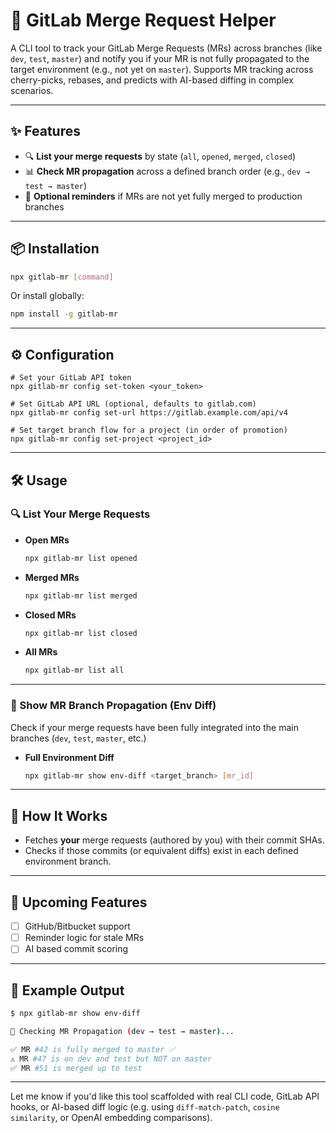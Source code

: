 
# 🧠 GitLab Merge Request Helper

A CLI tool to track your GitLab Merge Requests (MRs) across branches (like `dev`, `test`, `master`) and notify you if your MR is not fully propagated to the target environment (e.g., not yet on `master`). Supports MR tracking across cherry-picks, rebases, and predicts with AI-based diffing in complex scenarios.

---

## ✨ Features

* 🔍 **List your merge requests** by state (`all`, `opened`, `merged`, `closed`)
* 📊 **Check MR propagation** across a defined branch order (e.g., `dev → test → master`)
* 🔔 **Optional reminders** if MRs are not yet fully merged to production branches

---

## 📦 Installation

```bash
npx gitlab-mr [command]
```

Or install globally:

```bash
npm install -g gitlab-mr
```

---

## ⚙️ Configuration
```
# Set your GitLab API token
npx gitlab-mr config set-token <your_token>

# Set GitLab API URL (optional, defaults to gitlab.com)
npx gitlab-mr config set-url https://gitlab.example.com/api/v4

# Set target branch flow for a project (in order of promotion)
npx gitlab-mr config set-project <project_id>
```

---

## 🛠️ Usage

### 🔍 List Your Merge Requests

* **Open MRs**

  ```bash
  npx gitlab-mr list opened
  ```

* **Merged MRs**

  ```bash
  npx gitlab-mr list merged
  ```

* **Closed MRs**

  ```bash
  npx gitlab-mr list closed
  ```

* **All MRs**

  ```bash
  npx gitlab-mr list all
  ```

---

### 🌱 Show MR Branch Propagation (Env Diff)

Check if your merge requests have been fully integrated into the main branches (`dev`, `test`, `master`, etc.)

* **Full Environment Diff**

  ```bash
  npx gitlab-mr show env-diff <target_branch> [mr_id]
  ```

---

## 🤖 How It Works

* Fetches **your** merge requests (authored by you) with their commit SHAs.
* Checks if those commits (or equivalent diffs) exist in each defined environment branch.

---

## 🚀 Upcoming Features

* [ ] GitHub/Bitbucket support
* [ ] Reminder logic for stale MRs
* [ ] AI based commit scoring

---

## 🧠 Example Output

```bash
$ npx gitlab-mr show env-diff

🔎 Checking MR Propagation (dev → test → master)...

✅ MR #42 is fully merged to master ✅
⚠️ MR #47 is on dev and test but NOT on master
✅ MR #51 is merged up to test
```

---

Let me know if you'd like this tool scaffolded with real CLI code, GitLab API hooks, or AI-based diff logic (e.g. using `diff-match-patch`, `cosine similarity`, or OpenAI embedding comparisons).
